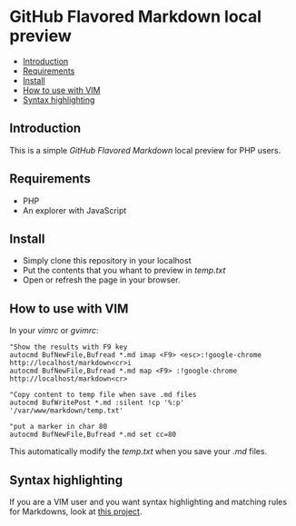 GitHub Flavored Markdown local preview
======================================

- [Introduction](#introduction)
- [Requirements](#requirements)
- [Install](#install)
- [How to use with VIM](#how-to-use-with-vim)
- [Syntax highlighting](#syntax-highlighting)

Introduction
------------

This is a simple *GitHub Flavored Markdown* local preview for PHP users.

Requirements
------------

- PHP
- An explorer with JavaScript

Install
-------

- Simply clone this repository in your localhost
- Put the contents that you whant to preview in *temp.txt*
- Open or refresh the page in your browser.

How to use with VIM
-------------------

In your *vimrc* or *gvimrc*:

```vim
"Show the results with F9 key
autocmd BufNewFile,Bufread *.md imap <F9> <esc>:!google-chrome http://localhost/markdown<cr>i
autocmd BufNewFile,Bufread *.md map <F9> :!google-chrome http://localhost/markdown<cr>

"Copy content to temp file when save .md files
autocmd BufWritePost *.md :silent !cp '%:p' '/var/www/markdown/temp.txt'

"put a marker in char 80
autocmd BufNewFile,Bufread *.md set cc=80
```

This automatically modify the *temp.txt* when you save your *.md* files.

Syntax highlighting
-------------------

If you are a VIM user and you want syntax highlighting and matching rules for
Markdowns, look at [this project][vimmarkdown].

[vimmarkdown]: https://github.com/plasticboy/vim-markdown
